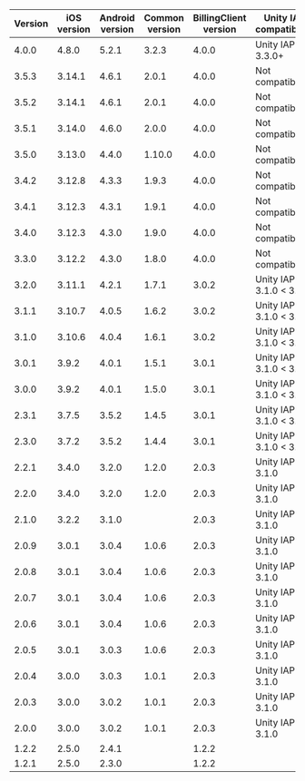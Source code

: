 | Version | iOS version | Android version | Common version | BillingClient version | Unity IAP compatibility  |
|---------|-------------|-----------------|----------------|-----------------------|--------------------------|
| 4.0.0   | 4.8.0       | 5.2.1           | 3.2.3          | 4.0.0                 | Unity IAP 3.3.0+         |
| 3.5.3   | 3.14.1      | 4.6.1           | 2.0.1          | 4.0.0                 | Not compatible           |
| 3.5.2   | 3.14.1      | 4.6.1           | 2.0.1          | 4.0.0                 | Not compatible           |
| 3.5.1   | 3.14.0      | 4.6.0           | 2.0.0          | 4.0.0                 | Not compatible           |
| 3.5.0   | 3.13.0      | 4.4.0           | 1.10.0         | 4.0.0                 | Not compatible           |
| 3.4.2   | 3.12.8      | 4.3.3           | 1.9.3          | 4.0.0                 | Not compatible           |
| 3.4.1   | 3.12.3      | 4.3.1           | 1.9.1          | 4.0.0                 | Not compatible           |
| 3.4.0   | 3.12.3      | 4.3.0           | 1.9.0          | 4.0.0                 | Not compatible           |
| 3.3.0   | 3.12.2      | 4.3.0           | 1.8.0          | 4.0.0                 | Not compatible           |
| 3.2.0   | 3.11.1      | 4.2.1           | 1.7.1          | 3.0.2                 | Unity IAP 3.1.0 < 3.3.0  |
| 3.1.1   | 3.10.7      | 4.0.5           | 1.6.2          | 3.0.2                 | Unity IAP 3.1.0 < 3.3.0  |
| 3.1.0   | 3.10.6      | 4.0.4           | 1.6.1          | 3.0.2                 | Unity IAP 3.1.0 < 3.3.0  |
| 3.0.1   | 3.9.2       | 4.0.1           | 1.5.1          | 3.0.1                 | Unity IAP 3.1.0 < 3.3.0  |
| 3.0.0   | 3.9.2       | 4.0.1           | 1.5.0          | 3.0.1                 | Unity IAP 3.1.0 < 3.3.0  |
| 2.3.1   | 3.7.5       | 3.5.2           | 1.4.5          | 3.0.1                 | Unity IAP 3.1.0 < 3.3.0  |
| 2.3.0   | 3.7.2       | 3.5.2           | 1.4.4          | 3.0.1                 | Unity IAP 3.1.0 < 3.3.0  |
| 2.2.1   | 3.4.0       | 3.2.0           | 1.2.0          | 2.0.3                 | Unity IAP < 3.1.0        |
| 2.2.0   | 3.4.0       | 3.2.0           | 1.2.0          | 2.0.3                 | Unity IAP < 3.1.0        |
| 2.1.0   | 3.2.2       | 3.1.0           |                | 2.0.3                 | Unity IAP < 3.1.0        |
| 2.0.9   | 3.0.1       | 3.0.4           | 1.0.6          | 2.0.3                 | Unity IAP < 3.1.0        |
| 2.0.8   | 3.0.1       | 3.0.4           | 1.0.6          | 2.0.3                 | Unity IAP < 3.1.0        |
| 2.0.7   | 3.0.1       | 3.0.4           | 1.0.6          | 2.0.3                 | Unity IAP < 3.1.0        |
| 2.0.6   | 3.0.1       | 3.0.4           | 1.0.6          | 2.0.3                 | Unity IAP < 3.1.0        |
| 2.0.5   | 3.0.1       | 3.0.3           | 1.0.6          | 2.0.3                 | Unity IAP < 3.1.0        |
| 2.0.4   | 3.0.0       | 3.0.3           | 1.0.1          | 2.0.3                 | Unity IAP < 3.1.0        |
| 2.0.3   | 3.0.0       | 3.0.2           | 1.0.1          | 2.0.3                 | Unity IAP < 3.1.0        |
| 2.0.0   | 3.0.0       | 3.0.2           | 1.0.1          | 2.0.3                 | Unity IAP < 3.1.0        |
| 1.2.2   | 2.5.0       | 2.4.1           |                | 1.2.2                 |                          |
| 1.2.1   | 2.5.0       | 2.3.0           |                | 1.2.2                 |                          |
